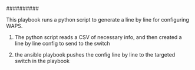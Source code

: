 ##########


This playbook runs a python script to generate a line by line for configuring WAPS. 



1. The python script reads a CSV of necessary info, and then created a line by line config to send to the switch

2. the ansible playbook pushes the config line by line to the targeted switch in the playbook